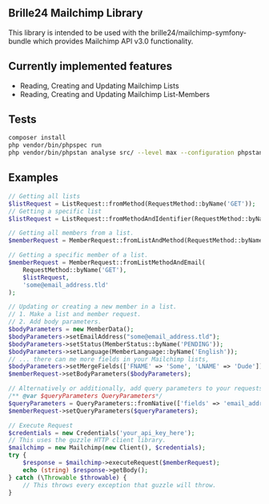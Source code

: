 ## Brille24 Mailchimp Library
This library is intended to be used with the brille24/mailchimp-symfony-bundle which provides Mailchimp API v3.0 functionality.

## Currently implemented features
* Reading, Creating and Updating Mailchimp Lists
* Reading, Creating and Updating Mailchimp List-Members

## Tests

```bash
composer install
php vendor/bin/phpspec run
php vendor/bin/phpstan analyse src/ --level max --configuration phpstan.neon
```

## Examples
```php
// Getting all lists
$listRequest = ListRequest::fromMethod(RequestMethod::byName('GET'));
// Getting a specific list
$listRequest = ListRequest::fromMethodAndIdentifier(RequestMethod::byName('GET'), "your_list_id");

// Getting all members from a list.
$memberRequest = MemberRequest::fromListAndMethod(RequestMethod::byName('GET'), $listRequest);

// Getting a specific member of a list.
$memberRequest = MemberRequest::fromListMethodAndEmail(
    RequestMethod::byName('GET'),
    $listRequest,
    'some@email_address.tld'
);

// Updating or creating a new member in a list.
// 1. Make a list and member request.
// 2. Add body parameters.
$bodyParameters = new MemberData();
$bodyParameters->setEmailAddress("some@email_address.tld");
$bodyParameters->setStatus(MemberStatus::byName('PENDING'));
$bodyParameters->setLanguage(MemberLanguage::byName('English'));
// ... there can me more fields in your Mailchimp lists,
$bodyParameters->setMergeFields(['FNAME' => 'Some', 'LNAME' => 'Dude']);
$memberRequest->setBodyParameters($bodyParameters);

// Alternatively or additionally, add query parameters to your requests for filtering response data.
/** @var $queryParameters QueryParameters*/
$queryParameters = QueryParameters::fromNative(['fields' => 'email_address', 'count' => 10]);
$memberRequest->setQueryParameters($queryParameters);

// Execute Request
$credentials = new Credentials('your_api_key_here');
// This uses the guzzle HTTP client library.
$mailchimp = new Mailchimp(new Client(), $credentials);
try {
    $response = $mailchimp->executeRequest($memberRequest);
    echo (string) $response->getBody();
} catch (\Throwable $throwable) {
    // This throws every exception that guzzle will throw.
}
```